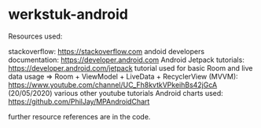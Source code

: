 # werkstuk-android

Resources used:

stackoverflow: https://stackoverflow.com
andoid developers documentation: https://developer.android.com
Android Jetpack tutorials: https://developer.android.com/jetpack
tutorial used for basic Room and live data usage => Room + ViewModel + LiveData + RecyclerView (MVVM): https://www.youtube.com/channel/UC_Fh8kvtkVPkeihBs42jGcA (20/05/2020)
various other youtube tutorials
Android charts used: https://github.com/PhilJay/MPAndroidChart

further resource references are in the code.